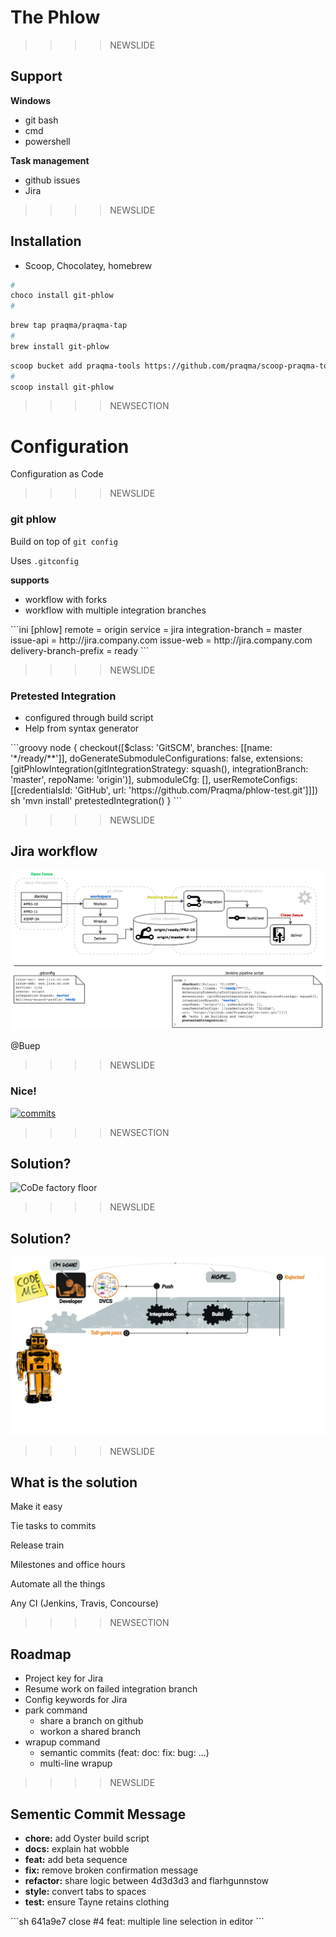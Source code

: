 # The Phlow

>>>>NEWSLIDE

## Support
**Windows** <!-- .element class="fragment" -->
  - git bash <!-- .element class="fragment" -->
  - cmd <!-- .element class="fragment" -->
  - powershell <!-- .element class="fragment" -->

**Task management** <!-- .element class="fragment" -->
  - github issues <!-- .element class="fragment" -->
  - Jira <!-- .element class="fragment" -->

>>>>NEWSLIDE

## Installation

- Scoop, Chocolatey, homebrew
```sh
#
choco install git-phlow
#
```
```sh
brew tap praqma/praqma-tap
#
brew install git-phlow
```
```sh
scoop bucket add praqma-tools https://github.com/praqma/scoop-praqma-tools.git
#
scoop install git-phlow
```

>>>>NEWSECTION

# Configuration
Configuration as Code

>>>>NEWSLIDE

### git phlow

Build on top of `git config`

Uses `.gitconfig`

**supports**

- workflow with forks <!-- .element class="fragment" --> 
- workflow with multiple integration branches <!-- .element class="fragment" -->

<div>
```ini
[phlow]
remote                 = origin
service                = jira
integration-branch     = master
issue-api              = http://jira.company.com
issue-web              = http://jira.company.com
delivery-branch-prefix = ready
```
</div> <!-- .element class="fragment" -->


>>>>NEWSLIDE

### Pretested Integration
- configured through build script
- Help from syntax generator

<div>
```groovy
node {
  checkout([$class: 'GitSCM', branches: [[name: '*/ready/**']], 
  doGenerateSubmoduleConfigurations: false,
  extensions: [gitPhlowIntegration(gitIntegrationStrategy: squash(),
  integrationBranch: 'master', repoName: 'origin')], submoduleCfg: [], 
  userRemoteConfigs: [[credentialsId: 'GitHub', 
      url: 'https://github.com/Praqma/phlow-test.git']]])   
    sh 'mvn install'
  pretestedIntegration()
}
```
</div><!-- .element class="fragment" -->


>>>>NEWSLIDE

## Jira workflow

[![commits](res/generic.png)<!-- .element class="plain max" -->](https://github.com/Praqma/praqma.com/commits/gh-pages?after=4c2b41b0ed7e8233bd0e8d097dfdca20e46c6f50+245)

@Buep

>>>>NEWSLIDE

### Nice!

[![commits](res/commits.png)<!-- .element class="plain max" -->](https://github.com/Praqma/praqma.com/commits/gh-pages?after=4c2b41b0ed7e8233bd0e8d097dfdca20e46c6f50+245)<!-- .element target="_blank" -->

>>>>NEWSECTION


## Solution?

![CoDe factory floor](../shared/img/code-story.bare.png)<!-- .element: class="plain max" -->

<!-- .slide: data-transition="slide-in none" -->

>>>>NEWSLIDE

<!-- .slide: data-transition="none slide-out" -->

## Solution?

![CoDe factory floor](res/code-story.ci.bare.png)<!-- .element: class="plain max" -->


>>>>NEWSLIDE

## What is the solution

Make it easy<br/><!-- .element class="fragment" -->

Tie tasks to commits<br/><!--  .element class="fragment"  -->

Release train<br/><!-- .element class="fragment" -->

Milestones and office hours<br/><!-- .element class="fragment" -->

Automate all the things<br/><!-- .element class="fragment" -->

Any CI (Jenkins, Travis, Concourse)<br/><!-- .element class="fragment" -->


>>>>NEWSECTION

## Roadmap

- Project key for Jira
- Resume work on failed integration branch
- Config keywords for Jira
- park command
    - share a branch on github
    - workon a shared branch
- wrapup command
    - semantic commits (feat: doc: fix: bug: ...)
    - multi-line wrapup

>>>>NEWSLIDE

## Sementic Commit Message 

- **chore:** add Oyster build script
- **docs:** explain hat wobble
- **feat:** add beta sequence
- **fix:** remove broken confirmation message
- **refactor:** share logic between 4d3d3d3 and flarhgunnstow
- **style:** convert tabs to spaces
- **test:** ensure Tayne retains clothing

<div>
```sh 
641a9e7 close #4 feat: multiple line selection in editor
```
</div><!-- .element class="fragment" -->